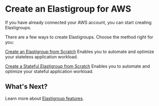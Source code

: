 # Create an Elastigroup for AWS

If you have already connected your AWS account, you can start creating Elastigroups.

There are a few ways to create Elastigroups. Choose the method right for you:

[Create an Elastigroup from Scratch](elastigroup/tutorials/elastigroup-tasks/create-an-elastigroup-from-scratch.md)
Enables you to automate and optimize your stateless application workload.

[Create a Stateful Elastigroup from Scratch](elastigroup/tutorials/elastigroup-tasks/create-a-stateful-elastigroup-from-scratch.md)
Enables you to automate and optimize your stateful application workload.

## What's Next?

Learn more about [Elastigroup features](elastigroup/features/).

